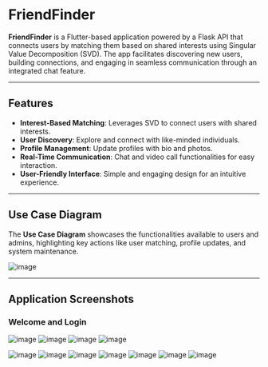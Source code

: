 # FriendFinder

**FriendFinder** is a Flutter-based application powered by a Flask API that connects users by matching them based on shared interests using Singular Value Decomposition (SVD). The app facilitates discovering new users, building connections, and engaging in seamless communication through an integrated chat feature.

---

## Features

- **Interest-Based Matching**: Leverages SVD to connect users with shared interests.
- **User Discovery**: Explore and connect with like-minded individuals.
- **Profile Management**: Update profiles with bio and photos.
- **Real-Time Communication**: Chat and video call functionalities for easy interaction.
- **User-Friendly Interface**: Simple and engaging design for an intuitive experience.

---

## Use Case Diagram

The **Use Case Diagram** showcases the functionalities available to users and admins, highlighting key actions like user matching, profile updates, and system maintenance.

![image]((https://user-images.githubusercontent.com/55794720/199174627-a4482c37-79d4-4a6f-bc57-a1a9277a9ef0.png))

---

## Application Screenshots

### Welcome and Login
![image](https://user-images.githubusercontent.com/55794720/199173718-f3529552-7de4-4773-8a97-37cd8dc9b298.png)
![image](https://user-images.githubusercontent.com/55794720/199173782-a66874f4-9c7f-44e9-9e47-95b01dd76c05.png)
![image](https://user-images.githubusercontent.com/55794720/199173840-3cb0f814-8607-4927-8e0e-446edb0c3fe2.png)
![image](https://user-images.githubusercontent.com/55794720/199174100-f2871645-5158-4efb-930b-b5ca10a76bd1.png)

![image](https://user-images.githubusercontent.com/55794720/199174039-6bdb9ba6-54af-46ee-9262-cd882f39f6a0.png)
![image](https://user-images.githubusercontent.com/55794720/199173877-a259a468-3515-414e-9ffb-d39a9f47d87b.png)
![image](https://user-images.githubusercontent.com/55794720/199173929-a8fdda3f-4246-4e31-944d-0695388da58c.png)
![image](https://user-images.githubusercontent.com/55794720/199173956-4dfac3f9-ca83-42ef-ab4a-2a706ef7bcb0.png)
![image](https://user-images.githubusercontent.com/55794720/199174000-3e1bf02c-2419-47a6-ac59-d522a590756d.png)
![image](https://user-images.githubusercontent.com/55794720/199174134-8a71aa8f-92fb-48a0-b0c4-308069bf53ef.png)
![image](https://user-images.githubusercontent.com/55794720/199174198-25038cce-5558-4d1d-ad55-33261ad70fb6.png)



